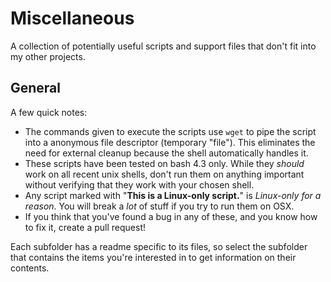 # Miscellaneous
A collection of potentially useful scripts and support files that don't fit into my other projects.

## <a name="general"></a>General
A few quick notes:

* The commands given to execute the scripts use `wget` to pipe the script into a anonymous file descriptor (temporary "file").  This eliminates the need for external cleanup because the shell automatically handles it.
* These scripts have been tested on bash 4.3 only.  While they *should* work on all recent unix shells, don't run them on anything important without verifying that they work with your chosen shell.
* Any script marked with "**This is a Linux-only script.**" is *Linux-only for a reason*.  You will break a *lot* of stuff if you try to run them on OSX.
* If you think that you've found a bug in any of these, and you know how to fix it, create a pull request! 

Each subfolder has a readme specific to its files, so select the subfolder that contains the items you're interested in to get information on their contents.

